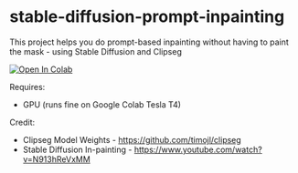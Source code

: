 # stable-diffusion-prompt-inpainting
This project helps you do prompt-based inpainting without having to paint the mask - using Stable Diffusion and Clipseg

<a target="_blank" href="https://colab.research.google.com/github/amrrs/stable-diffusion-prompt-inpainting/blob/main/Prompt_based_Image_In_Painting_powered_by_ClipSeg.ipynb">
  <img src="https://colab.research.google.com/assets/colab-badge.svg" alt="Open In Colab"/>
</a>




Requires:

* GPU (runs fine on Google Colab Tesla T4)

Credit:

* Clipseg Model Weights - https://github.com/timojl/clipseg
* Stable Diffusion In-painting - https://www.youtube.com/watch?v=N913hReVxMM
